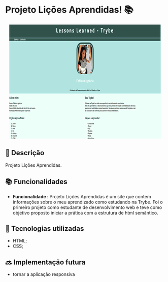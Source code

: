 #  Projeto Lições Aprendidas! 📚  

<div align="center">
  
![lições](lessons.gif)
  
</div> 

## :memo: Descrição
<p>Projeto Lições Aprendidas.</p>
 
## :books: Funcionalidades
* <b>Funcionalidade </b>: Projeto Lições Aprendidas é um site que contem informações sobre o meu aprendizado como estudando na Trybe. Foi o primeiro projeto como estudante de desenvolvimento web e teve como objetivo proposto iniciar a prática com a estrutura de html semântico.

## :wrench: Tecnologias utilizadas
* HTML;
* CSS;


## :soon: Implementação futura
* tornar a aplicação responsiva

